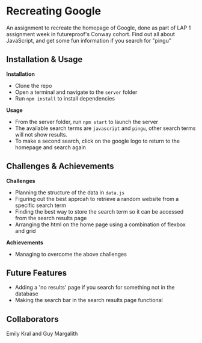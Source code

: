 # Recreating Google

An assignment to recreate the homepage of Google, done as part of LAP 1 assignment week in
futureproof's Conway cohort. Find out all about JavaScript, and get some fun
information if you search for "pingu"

## Installation & Usage

**Installation**

- Clone the repo
- Open a terminal and navigate to the `server` folder
- Run `npm install` to install dependencies

**Usage**

- From the server folder, run `npm start` to launch the server
- The available search terms are `javascript` and `pingu`, other search terms will not show results.
- To make a second search, click on the google logo to return to the homepage and search again

## Challenges & Achievements

**Challenges**

- Planning the structure of the data in `data.js`
- Figuring out the best approah to retrieve a random website from a specific search term
- Finding the best way to store the search term so it can be accessed from the search results page
- Arranging the html on the home page using a combination of flexbox and grid

**Achievements**

- Managing to overcome the above challenges

## Future Features

- Adding a 'no results' page if you search for something not in the database
- Making the search bar in the search results page functional

## Collaborators

Emily Kral and Guy Margalith
